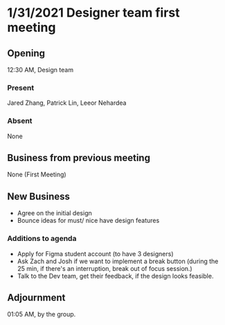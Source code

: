 # 1/31/2021 Designer team first meeting

## Opening

12:30 AM, Design team

### Present

Jared Zhang, Patrick Lin, Leeor Nehardea

### Absent

None

## Business from previous meeting

None (First Meeting)

## New Business
- Agree on the initial design
- Bounce ideas for must/ nice have design features

### Additions to agenda

- Apply for Figma student account (to have 3 designers)
- Ask Zach and Josh if we want to implement a break button (during the 25 min, if there's an interruption, break out of focus session.) 
- Talk to the Dev team, get their feedback, if the design looks feasible. 

## Adjournment

01:05 AM, by the group.
